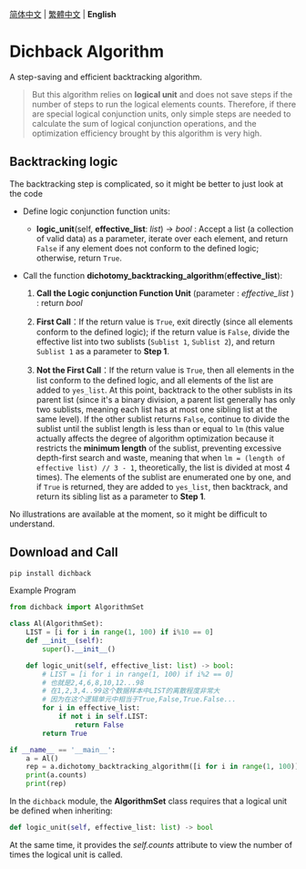 [简体中文](README_CN.md) | [繁體中文](README_TW.md) | **English**


# Dichback Algorithm
A step-saving and efficient backtracking algorithm.

> But this algorithm relies on **logical unit** and does not save steps if the number of steps to run the logical elements counts. Therefore, if there are special logical conjunction units, only simple steps are needed to calculate the sum of logical conjunction operations, and the optimization efficiency brought by this algorithm is very high.

## Backtracking logic

The backtracking step is complicated, so it might be better to just look at the code

- Define logic conjunction function units:

    - **logic_unit**(self, **effective_list**: *list*) -> *bool* : Accept a list (a collection of valid data) as a parameter, iterate over each element, and return `False` if any element does not conform to the defined logic; otherwise, return `True`.

- Call the function **dichotomy_backtracking_algorithm**(**effective_list**):


    1. **Call the Logic conjunction Function Unit** (parameter : *effective_list* ) : return *bool*

    2. **First Call**：If the return value is `True`, exit directly (since all elements conform to the defined logic); if the return value is `False`, divide the effective list into two sublists (`Sublist 1`, `Sublist 2`), and return `Sublist 1` as a parameter to **Step 1**.


    3. **Not the First Call**：If the return value is `True`, then all elements in the list conform to the defined logic, and all elements of the list are added to `yes_list`. At this point, backtrack to the other sublists in its parent list (since it's a binary division, a parent list generally has only two sublists, meaning each list has at most one sibling list at the same level). If the other sublist returns `False`, continue to divide the sublist until the sublist length is less than or equal to `lm` (this value actually affects the degree of algorithm optimization because it restricts the **minimum length** of the sublist, preventing excessive depth-first search and waste, meaning that when `lm = (length of effective list) // 3 - 1`, theoretically, the list is divided at most 4 times). The elements of the sublist are enumerated one by one, and if `True` is returned, they are added to `yes_list`, then backtrack, and return its sibling list as a parameter to **Step 1**.


No illustrations are available at the moment, so it might be difficult to understand.

## Download and Call

```bash
pip install dichback
```

Example Program
```python
from dichback import AlgorithmSet

class Al(AlgorithmSet):
    LIST = [i for i in range(1, 100) if i%10 == 0]
    def __init__(self):
        super().__init__()

    def logic_unit(self, effective_list: list) -> bool:
        # LIST = [i for i in range(1, 100) if i%2 == 0]
        # 也就是2,4,6,8,10,12...98
        # 在1,2,3,4..99这个数据样本中LIST的离散程度非常大
        # 因为在这个逻辑单元中相当于True,False,True.False...
        for i in effective_list:
            if not i in self.LIST:
                return False
        return True

if __name__ == '__main__':
    a = Al()
    rep = a.dichotomy_backtracking_algorithm([i for i in range(1, 100)])
    print(a.counts)
    print(rep)
```


In the `dichback` module, the **AlgorithmSet** class requires that a logical unit be defined when inheriting:
```python
def logic_unit(self, effective_list: list) -> bool
```
At the same time, it provides the *self.counts* attribute to view the number of times the logical unit is called.
